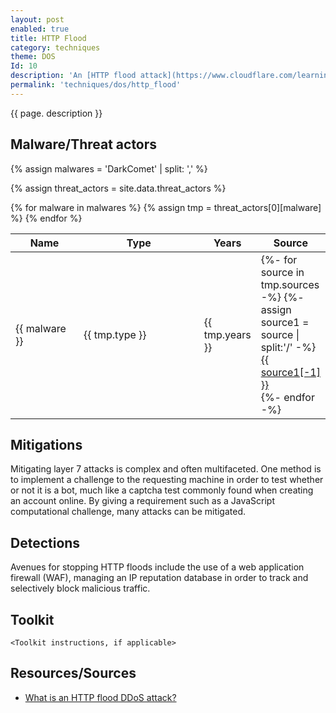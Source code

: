```yaml
---
layout: post
enabled: true
title: HTTP Flood
category: techniques
theme: DOS
Id: 10
description: 'An [HTTP flood attack](https://www.cloudflare.com/learning/ddos/http-flood-ddos-attack/) is a type of volumetric distributed denial-of-service (DDoS) attack designed to overwhelm a targeted server with HTTP requests. Once the target has been saturated with requests and is unable to respond to normal traffic, denial-of-service will occur for additional requests from actual users.'
permalink: 'techniques/dos/http_flood'
---
```

{{ page. description }}



## Malware/Threat actors

{% assign malwares = 'DarkComet' | split: ',' %}

{% assign threat_actors = site.data.threat_actors %}

<div class="threat-actor-table">
<table>
    <colgroup>
        <col width="30%" />
        <col width="70%" />
    </colgroup>
    <thead>
        <tr class="header">
            <th>Name</th>
            <th>Type</th>
            <th>Years</th>
            <th>Source</th>
        </tr>
    </thead>
    <tbody>
        {% for malware in malwares %}
        <tr>
        {% assign tmp = threat_actors[0][malware] %}
            <td markdown="span">{{ malware }}</td>
            <td markdown="span">{{ tmp.type }}</td>
            <td markdown="span">{{ tmp.years }}</td>
            <td markdown="span">
                {%- for source in tmp.sources -%}
                    {%- assign source1 = source | split:'/' -%}
                    <a href="{{ source }}">{{ source1[-1] }}</a><br>
                {%- endfor -%}
            </td>
        </tr>
        {% endfor %}
    </tbody>
</table>
</div>

## Mitigations

Mitigating layer 7 attacks is complex and often multifaceted. One method is to implement a challenge to the requesting machine in order to test whether or not it is a bot, much like a captcha test commonly found when creating an account online. By giving a requirement such as a JavaScript computational challenge, many attacks can be mitigated.

## Detections

Avenues for stopping HTTP floods include the use of a web application firewall (WAF), managing an IP reputation database in order to track and selectively block malicious traffic.

## Toolkit

`<Toolkit instructions, if applicable>`

## Resources/Sources

* [What is an HTTP flood DDoS attack?](https://www.cloudflare.com/learning/ddos/http-flood-ddos-attack/)
